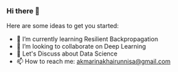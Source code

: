 ### Hi there 👋

Here are some ideas to get you started:

- 🌱 I’m currently learning Resilient Backpropagation
- 👯 I’m looking to collaborate on Deep Learning
- 💬 Let's Discuss about Data Science
- 📫 How to reach me: akmarinakhairunnisa@gmail.com

